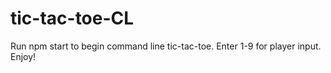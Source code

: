 # tic-tac-toe-CL

Run npm start to begin command line tic-tac-toe.
Enter 1-9 for player input.
Enjoy!